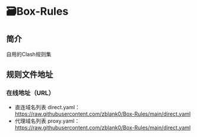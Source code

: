 # 🗃️Box-Rules
## 简介
自用的Clash规则集
## 规则文件地址
### 在线地址（URL）
- 直连域名列表 direct.yaml：https://raw.githubusercontent.com/zblank0/Box-Rules/main/direct.yaml
- 代理域名列表 proxy.yaml：https://raw.githubusercontent.com/zblank0/Box-Rules/main/direct.yaml